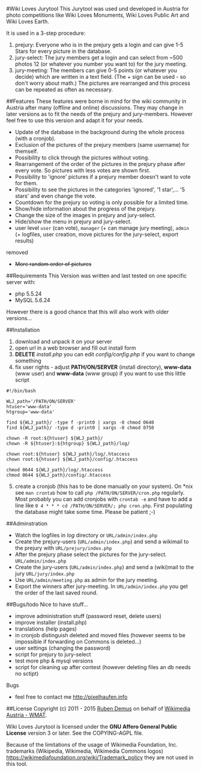 #Wiki Loves Jurytool
This Jurytool was used und developed in Austria for photo competitions like Wiki Loves Monuments, Wiki Loves Public Art and Wiki Loves Earth.

It is used in a 3-step procedure:

1. prejury: Everyone who is in the prejury gets a login and can give 1-5 Stars for every picture in the database.
2. jury-select: The jury members get a login and can select from ~500 photos 12 (or whatever you number you want to) for the jury meeting.
3. jury-meeting: The members can give 0-5 points (or whatever you decide) which are written in a text field. (The + sign can be used - so don't worry about math.) The pictures are rearranged and this process can be repeated as often as necessary.


##Features
These features were borne in mind for the wiki community in Austria after many (offline and online) discussions. They may change in later versions as to fit the needs of the prejury and jury-members. However feel free to use this version and adapt it for your needs.

* Update of the database in the background during the whole process (with a cronjob).
* Exclusion of the pictures of the prejury members (same username) for themself.
* Possibility to click through the pictures without voting.
* Rearrangement of the order of the pictures in the prejury phase after every vote. So pictures with less votes are shown first.
* Possibility to 'ignore' pictures if a prejury member doesn't want to vote for them.
* Possibility to see the pictures in the categories 'ignored', '1 star',... '5 stars' and even change the vote.
* Countdown for the prejury so voting is only possible for a limited time.
* Show/hide information about the progress of the prejury.
* Change the size of the images in prejury and jury-select.
* Hide/show the menu in prejury and jury-select.
* user level `user` (can vote), `manager` (+ can manage jury meeting), `admin` (+ logfiles, user creation, move  pictures for the jury-select, export results)

removed

* ~~More random order of pictures~~


##Requirements
This Version was written and last tested on one specific server with:

* php 5.5.24
* MySQL 5.6.24

However there is a good chance that this will also work with older versions...


##Installation

1. download and unpack it on your server
2. open url in a web browser and fill out install form
3. **DELETE** *install.php* you can edit *config/config.php* if you want to change something
4. fix user rights - adjust **PATH/ON/SERVER** (install directory), **www-data** (www user) and **www-data** (www group) if you want to use this little script
 
  ```
  #!/bin/bash

  WLJ_path='/PATH/ON/SERVER'
  htuser='www-data'
  htgroup='www-data'

  find ${WLJ_path}/ -type f -print0 | xargs -0 chmod 0640
  find ${WLJ_path}/ -type d -print0 | xargs -0 chmod 0750
  
  chown -R root:${htuser} ${WLJ_path}/
  chown -R ${htuser}:${htgroup} ${WLJ_path}/log/

  chown root:${htuser} ${WLJ_path}/log/.htaccess
  chown root:${htuser} ${WLJ_path}/config/.htaccess

  chmod 0644 ${WLJ_path}/log/.htaccess
  chmod 0644 ${WLJ_path}/config/.htaccess
  ```
  
5. create a cronjob (this has to be done manually on your system). On *nix see `man crontab` how to call `php /PATH/ON/SERVER/cron.php` regularly. Most probably you can add cronjobs with `crontab -e` and have to add a line like `0 4 * * * cd /PATH/ON/SERVER/; php cron.php`. First populating the database might take some time. Please be patient ;-)


##Adminstration

* Watch the logfiles in *log* directory or `URL/admin/index.php`
* Create the prejury-users (`URL/admin/index.php`) and send a wikimail to the prejury with `URL/prejury/index.php`
* After the prejury phase select the pictures for the jury-select. `URL/admin/index.php`   
* Create the jury-users (`URL/admin/index.php`) and send a (wiki)mail to the jury `URL/jury/index.php`
* Use `URL/admin/meeting.php` as admin for the jury meeting.
* Export the winners after jury-meeting. In `URL/admin/index.php` you get the order of the last saved round.


##Bugs/todo
Nice to have stuff...

- improve administration stuff (password reset, delete users)
- improve installer (install.php)
- translations (help pages)
- in cronjob distinguish deleted and moved files (however seems to be impossible if forwarding on Commons is deleted...)
- user settings (changing the password)
- script for prejury to jury-select
- test more php & mysql versions
- script for cleaning up after contest (however deleting files an db needs no sctipt)

Bugs

- feel free to contact me <http://pixelhaufen.info>


##License
Copyright (c) 2011 - 2015 [Ruben Demus](http://pixelhaufen.at) on behalf of [Wikimedia Austria - WMAT](https://wikimedia.at).

Wiki Loves Jurytool is licensed under the **GNU Affero General Public License** version 3 or later. See the COPYING-AGPL file.

Because of the limitations of the usage of Wikimedia Foundation, Inc. trademarks (Wikipedia, Wikimedia, Wikimedia Commons logos) <https://wikimediafoundation.org/wiki/Trademark_policy> they are not used in this tool.
